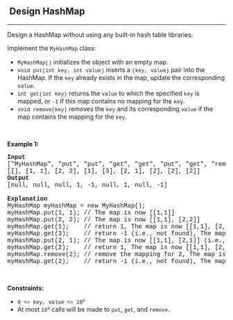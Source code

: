<h2>  Design HashMap</h2><hr><div><p>Design a HashMap without using any built-in hash table libraries.</p>

<p>Implement the <code style="font-family: SFMono-Regular, Consolas, &quot;Liberation Mono&quot;, Menlo, Courier, monospace, Bangla166, sans-serif;">MyHashMap</code> class:</p>

<ul>
	<li><code style="font-family: SFMono-Regular, Consolas, &quot;Liberation Mono&quot;, Menlo, Courier, monospace, Bangla166, sans-serif;">MyHashMap()</code> initializes the object with an empty map.</li>
	<li><code style="font-family: SFMono-Regular, Consolas, &quot;Liberation Mono&quot;, Menlo, Courier, monospace, Bangla166, sans-serif;">void put(int key, int value)</code> inserts a <code style="font-family: SFMono-Regular, Consolas, &quot;Liberation Mono&quot;, Menlo, Courier, monospace, Bangla166, sans-serif;">(key, value)</code> pair into the HashMap. If the <code style="font-family: SFMono-Regular, Consolas, &quot;Liberation Mono&quot;, Menlo, Courier, monospace, Bangla166, sans-serif;">key</code> already exists in the map, update the corresponding <code style="font-family: SFMono-Regular, Consolas, &quot;Liberation Mono&quot;, Menlo, Courier, monospace, Bangla166, sans-serif;">value</code>.</li>
	<li><code style="font-family: SFMono-Regular, Consolas, &quot;Liberation Mono&quot;, Menlo, Courier, monospace, Bangla166, sans-serif;">int get(int key)</code> returns the <code style="font-family: SFMono-Regular, Consolas, &quot;Liberation Mono&quot;, Menlo, Courier, monospace, Bangla166, sans-serif;">value</code> to which the specified <code style="font-family: SFMono-Regular, Consolas, &quot;Liberation Mono&quot;, Menlo, Courier, monospace, Bangla166, sans-serif;">key</code> is mapped, or <code style="font-family: SFMono-Regular, Consolas, &quot;Liberation Mono&quot;, Menlo, Courier, monospace, Bangla166, sans-serif;">-1</code> if this map contains no mapping for the <code style="font-family: SFMono-Regular, Consolas, &quot;Liberation Mono&quot;, Menlo, Courier, monospace, Bangla166, sans-serif;">key</code>.</li>
	<li><code style="font-family: SFMono-Regular, Consolas, &quot;Liberation Mono&quot;, Menlo, Courier, monospace, Bangla166, sans-serif;">void remove(key)</code> removes the <code style="font-family: SFMono-Regular, Consolas, &quot;Liberation Mono&quot;, Menlo, Courier, monospace, Bangla166, sans-serif;">key</code> and its corresponding <code style="font-family: SFMono-Regular, Consolas, &quot;Liberation Mono&quot;, Menlo, Courier, monospace, Bangla166, sans-serif;">value</code> if the map contains the mapping for the <code style="font-family: SFMono-Regular, Consolas, &quot;Liberation Mono&quot;, Menlo, Courier, monospace, Bangla166, sans-serif;">key</code>.</li>
</ul>

<p>&nbsp;</p>
<p><strong>Example 1:</strong></p>

<pre style="font-family: SFMono-Regular, Consolas, &quot;Liberation Mono&quot;, Menlo, Courier, monospace, Bangla166, sans-serif;"><strong>Input</strong>
["MyHashMap", "put", "put", "get", "get", "put", "get", "remove", "get"]
[[], [1, 1], [2, 2], [1], [3], [2, 1], [2], [2], [2]]
<strong>Output</strong>
[null, null, null, 1, -1, null, 1, null, -1]

<strong>Explanation</strong>
MyHashMap myHashMap = new MyHashMap();
myHashMap.put(1, 1); // The map is now [[1,1]]
myHashMap.put(2, 2); // The map is now [[1,1], [2,2]]
myHashMap.get(1);    // return 1, The map is now [[1,1], [2,2]]
myHashMap.get(3);    // return -1 (i.e., not found), The map is now [[1,1], [2,2]]
myHashMap.put(2, 1); // The map is now [[1,1], [2,1]] (i.e., update the existing value)
myHashMap.get(2);    // return 1, The map is now [[1,1], [2,1]]
myHashMap.remove(2); // remove the mapping for 2, The map is now [[1,1]]
myHashMap.get(2);    // return -1 (i.e., not found), The map is now [[1,1]]
</pre>

<p>&nbsp;</p>
<p><strong>Constraints:</strong></p>

<ul>
	<li><code style="font-family: SFMono-Regular, Consolas, &quot;Liberation Mono&quot;, Menlo, Courier, monospace, Bangla166, sans-serif;">0 &lt;= key, value &lt;= 10<sup>6</sup></code></li>
	<li>At most <code style="font-family: SFMono-Regular, Consolas, &quot;Liberation Mono&quot;, Menlo, Courier, monospace, Bangla166, sans-serif;">10<sup>4</sup></code> calls will be made to <code style="font-family: SFMono-Regular, Consolas, &quot;Liberation Mono&quot;, Menlo, Courier, monospace, Bangla166, sans-serif;">put</code>, <code style="font-family: SFMono-Regular, Consolas, &quot;Liberation Mono&quot;, Menlo, Courier, monospace, Bangla166, sans-serif;">get</code>, and <code style="font-family: SFMono-Regular, Consolas, &quot;Liberation Mono&quot;, Menlo, Courier, monospace, Bangla166, sans-serif;">remove</code>.</li>
</ul>
</div>
